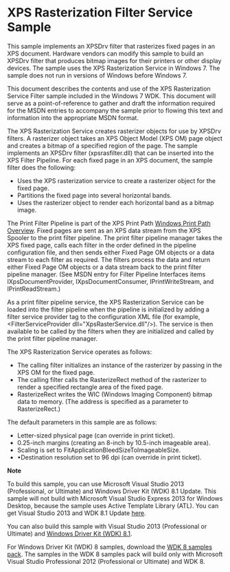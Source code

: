 XPS Rasterization Filter Service Sample
=======================================

This sample implements an XPSDrv filter that rasterizes fixed pages in an XPS document. Hardware vendors can modify this sample to build an XPSDrv filter that produces bitmap images for their printers or other display devices. The sample uses the XPS Rasterization Service in Windows 7. The sample does not run in versions of Windows before Windows 7.

This document describes the contents and use of the XPS Rasterization Service Filter sample included in the Windows 7 WDK. This document will serve as a point-of-reference to gather and draft the information required for the MSDN entries to accompany the sample prior to flowing this text and information into the appropriate MSDN format.

The XPS Rasterization Service creates rasterizer objects for use by XPSDrv filters. A rasterizer object takes an XPS Object Model (XPS OM) page object and creates a bitmap of a specified region of the page. The sample implements an XPSDrv filter (xpsrasfilter.dll) that can be inserted into the XPS Filter Pipeline. For each fixed page in an XPS document, the sample filter does the following:

-   Uses the XPS rasterization service to create a rasterizer object for the fixed page.
-   Partitions the fixed page into several horizontal bands.
-   Uses the rasterizer object to render each horizontal band as a bitmap image.

The Print Filter Pipeline is part of the XPS Print Path [Windows Print Path Overview](print.windows_print_path_overview). Fixed pages are sent as an XPS data stream from the XPS Spooler to the print filter pipeline. The print filter pipeline manager takes the XPS fixed page, calls each filter in the order defined in the pipeline configuration file, and then sends either Fixed Page OM objects or a data stream to each filter as required. The filters process the data and return either Fixed Page OM objects or a data stream back to the print filter pipeline manager. (See MSDN entry for Filter Pipeline Interfaces items IXpsDocumentProvider, IXpsDocumentConsumer, IPrintWriteStream, and IPrintReadStream.)

As a print filter pipeline service, the XPS Rasterization Service can be loaded into the filter pipeline when the pipeline is initialized by adding a filter service provider tag to the configuration XML file (for example, \<FilterServiceProvider dll="XpsRasterService.dll"/\>). The service is then available to be called by the filters when they are initialized and called by the print filter pipeline manager.

The XPS Rasterization Service operates as follows:

-   The calling filter initializes an instance of the rasterizer by passing in the XPS OM for the fixed page.
-   The calling filter calls the RasterizeRect method of the rasterizer to render a specified rectangle area of the fixed page.
-   RasterizeRect writes the WIC (Windows Imaging Component) bitmap data to memory. (The address is specified as a parameter to RasterizeRect.)

The default parameters in this sample are as follows:

-   Letter-sized physical page (can override in print ticket).
-   0.25-inch margins (creating an 8-inch by 10.5-inch imageable area).
-   Scaling is set to FitApplicationBleedSizeToImageableSize.
-   •Destination resolution set to 96 dpi (can override in print ticket).

**Note**  

To build this sample, you can use Microsoft Visual Studio 2013 (Professional, or Ultimate) and Windows Driver Kit (WDK) 8.1 Update. This sample will not build with Microsoft Visual Studio Express 2013 for Windows Desktop, because the sample uses Active Template Library (ATL). You can get Visual Studio 2013 and WDK 8.1 Update [here](http://go.microsoft.com/fwlink/p/?LInkID=239721).

You can also build this sample with Visual Studio 2013 (Professional or Ultimate) and [Windows Driver Kit (WDK) 8.1](http://go.microsoft.com/fwlink/p/?LInkID=391348).

For Windows Driver Kit (WDK) 8 samples, download the [WDK 8 samples pack](%20http://go.microsoft.com/fwlink/?LinkId=317090). The samples in the WDK 8 samples pack will build only with Microsoft Visual Studio Professional 2012 (Professional or Ultimate) and WDK 8.

